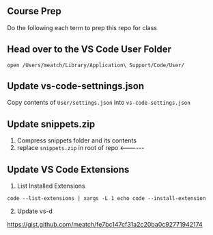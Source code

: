 ## Course Prep
Do the following each term to prep this repo for class

## Head over to the VS Code User Folder

`open /Users/meatch/Library/Application\ Support/Code/User/`

## Update vs-code-settnings.json

Copy contents of `User/settings.json` into `vs-code-settings.json`

## Update snippets.zip
1. Compress snippets folder and its contents
2. replace `snippets.zip` in root of repo <------

## Update VS Code Extensions

1. List Installed Extensions

```
code --list-extensions | xargs -L 1 echo code --install-extension
```

2. Update vs-d

https://gist.github.com/meatch/fe7bc147cf31a2c20ba0c92771942174